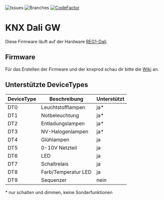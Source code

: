 ![Issues](https://badgen.net/github/open-issues/OpenKNX/GW-REG1-Dali)
![Branches](https://badgen.net/github/branches/OpenKNX/GW-REG1-Dali)
[![CodeFactor](https://www.codefactor.io/repository/github/openknx/gw-reg1-dali/badge)](https://www.codefactor.io/repository/github/openknx/gw-reg1-dali)

# KNX Dali GW
Diese Firmware läuft auf der Hardware [REG1-Dali](https://github.com/OpenKNX/OpenKNX/wiki/REG1-Dali).  

## Firmware
Für das Erstellen der Firmware und der knxprod schau dir bitte die [Wiki](https://github.com/OpenKNX/GW-REG1-Dali/wiki/) an.  

## Unterstützte DeviceTypes
|DeviceType|Beschreibung|Unterstützt|
|---|---|---|
|DT0|Leuchtstofflampen|ja*|
|DT1|Notbeleuchtung|ja*|
|DT2|Entladungslampen|ja*|
|DT3|NV-Halogenlampen|ja*|
|DT4|Glühlampen|ja|
|DT5|0-10V Netzteil|ja|
|DT6|LED|ja|
|DT7|Schaltrelais|ja|
|DT8|Farb/Temperatur LED|ja|
|DT9|Sequenzer|nein|

\* nur schalten und dimmen, keine Sonderfunktionen  
